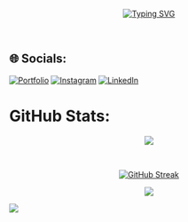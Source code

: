 <div align="center">

[![Typing SVG](https://readme-typing-svg.herokuapp.com?font=Baloo+Bhai+2&weight=800&size=30&duration=2000&pause=100&color=F78900&center=true&multiline=true&repeat=false&width=500&height=150&lines=Hi%2C+I'm+Abhishek;A+Self+Taught+Software+Developer;Based+in+Himachal+Pradesh%2C+India;Specialized+in+React+and+Next.js)](https://git.io/typing-svg)

</div><br/>

## 🌐 Socials:

[![Portfolio](https://img.shields.io/badge/Portfolio-1765F6.svg?logo=steemit&logoColor=white)](https://www.imabhishek.online/) [![Instagram](https://img.shields.io/badge/Instagram-%23E4405F.svg?logo=Instagram&logoColor=white)](https://www.instagram.com/imabhishek.dev/) [![LinkedIn](https://img.shields.io/badge/LinkedIn-%230077B5.svg?logo=linkedin&logoColor=white)](https://www.linkedin.com/in/abhishek-bhardwaj-76b9a721b/)

# GitHub Stats:

<div align="center">

![](https://github-readme-stats.vercel.app/api?username=abhishek1350&theme=dark&hide_border=true&include_all_commits=true&count_private=true&hide=issues,contribs&show_icons=true)<br/>

</div><br/>

<div align="center">

[![GitHub Streak](https://github-readme-streak-stats.herokuapp.com?user=abhishek1350&theme=dark&hide_border=true&border_radius=4.6)](https://git.io/streak-stats)

</div>

<div align="center">

![](https://github-readme-stats.vercel.app/api/top-langs/?username=abhishek1350&theme=dark&hide_border=false&include_all_commits=false&count_private=false&layout=compact)

</div>

[![](https://visitcount.itsvg.in/api?id=abhishek1350&label=Profile%20Views&color=12&icon=5&pretty=false)](https://visitcount.itsvg.in)

